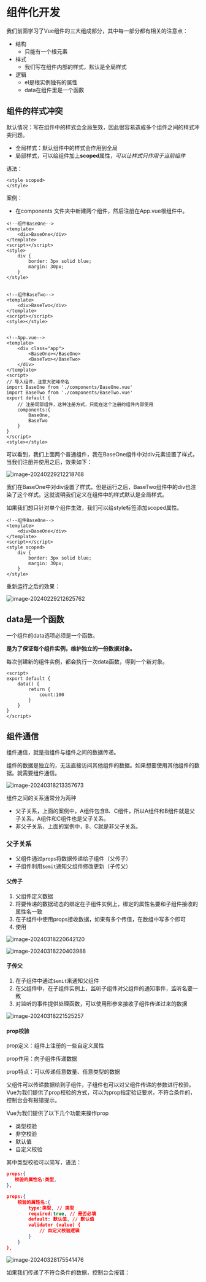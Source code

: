 # 组件化开发

我们前面学习了Vue组件的三大组成部分，其中每一部分都有相关的注意点：

- 结构
  - 只能有一个根元素
- 样式
  - 我们写在组件内部的样式，默认是全局样式
- 逻辑
  - el是根实例独有的属性
  - data在组件里是一个函数



## 组件的样式冲突

默认情况：写在组件中的样式会全局生效，因此很容易造成多个组件之间的样式冲突问题。

- 全局样式：默认组件中的样式会作用到全局
- 局部样式，可以给组件加上**scoped**属性，*可以让样式只作用于当前组件*

语法：

```vue
<style scoped>
</style>
```

案例：

- 在components 文件夹中新建两个组件，然后注册在App.vue根组件中。

```vue
<!--组件BaseOne-->
<template>
    <div>BaseOne</div>
</template>
<script></script>
<style>
    div {
        border: 3px solid blue;
        margin: 30px;
    }
</style>


<!--组件BaseTwo-->
<template>
    <div>BaseTwo</div>
</template>
<script></script>
<style></style>


<!--App.vue-->
<template>
    <div class="app">
        <BaseOne></BaseOne>
        <BaseTwo></BaseTwo>
    </div>
</template>
<script>
// 导入组件，注意大驼峰命名
import BaseOne from './components/BaseOne.vue'
import BaseTwo from './components/BaseTwo.vue'
export default {
    // 注册局部组件，这种注册方式，只能在这个注册的组件内部使用
    components:{
        BaseOne,
        BaseTwo
    }
}
</script>
<style></style>
```

可以看到，我们上面两个普通组件，我在BaseOne组件中对div元素设置了样式，当我们注册并使用之后，效果如下：

![image-20240229212218768](img/12.%E7%BB%84%E4%BB%B6%E5%8C%96%E5%BC%80%E5%8F%912//image-20240229212218768.png)

我们在BaseOne中对div设置了样式，但是运行之后，BaseTwo组件中的div也渲染了这个样式。这就说明我们定义在组件中的样式默认是全局样式。

如果我们想只针对单个组件生效，我们可以给style标签添加scoped属性。

```vue
<!--组件BaseOne-->
<template>
    <div>BaseOne</div>
</template>
<script></script>
<style scoped>
    div {
        border: 3px solid blue;
        margin: 30px;
    }
</style>
```

重新运行之后的效果：

![image-20240229212625762](img/12.%E7%BB%84%E4%BB%B6%E5%8C%96%E5%BC%80%E5%8F%912//image-20240229212625762.png)

## data是一个函数

一个组件的data选项必须是一个函数。

**是为了保证每个组件实例，维护独立的一份数据对象。**

每次创建新的组件实例，都会执行一次data函数，得到一个新对象。

```vue
<script>
export default {
    data() {
        return {
            count:100
        }
    }
}
</script>
```



## 组件通信

组件通信，就是指组件与组件之间的数据传递。

组件的数据是独立的，无法直接访问其他组件的数据。如果想要使用其他组件的数据。就需要组件通信。

![image-20240318213357673](img/12.%E7%BB%84%E4%BB%B6%E7%9A%84%E6%A0%B7%E5%BC%8F%E5%86%B2%E7%AA%81%E5%8F%8A%E7%BB%84%E4%BB%B6%E9%80%9A%E4%BF%A1//image-20240318213357673.png)

组件之间的关系通常分为两种

- 父子关系，上面的案例中，A组件包含B、C组件，所以A组件和B组件就是父子关系。A组件和C组件也是父子关系。
- 非父子关系，上面的案例中，B、C就是非父子关系。



### 父子关系

- 父组件通过`props`将数据传递给子组件（父传子）
- 子组件利用`$emit`通知父组件修改更新（子传父）



#### 父传子

1. 父组件定义数据
2. 将要传递的数据动态的绑定在子组件实例上，绑定的属性名要和子组件接收的属性名一致
3. 在子组件中使用props接收数据，如果有多个传值，在数组中写多个即可
4. 使用

![image-20240318220642120](img/12.%E7%BB%84%E4%BB%B6%E7%9A%84%E6%A0%B7%E5%BC%8F%E5%86%B2%E7%AA%81%E5%8F%8A%E7%BB%84%E4%BB%B6%E9%80%9A%E4%BF%A1//image-20240318220642120.png)

![image-20240318220403988](img/12.%E7%BB%84%E4%BB%B6%E7%9A%84%E6%A0%B7%E5%BC%8F%E5%86%B2%E7%AA%81%E5%8F%8A%E7%BB%84%E4%BB%B6%E9%80%9A%E4%BF%A1//image-20240318220403988.png)

#### 子传父

1. 在子组件中通过`$emit`来通知父组件
2. 在父组件中，在子组件实例上，监听子组件对父组件的通知事件，监听名要一致
3. 对监听的事件提供处理函数，可以使用形参来接收子组件传递过来的数据

![image-20240318221525257](img/12.%E7%BB%84%E4%BB%B6%E7%9A%84%E6%A0%B7%E5%BC%8F%E5%86%B2%E7%AA%81%E5%8F%8A%E7%BB%84%E4%BB%B6%E9%80%9A%E4%BF%A1//image-20240318221525257.png)



#### prop校验

prop定义：组件上注册的一些自定义属性

prop作用：向子组件传递数据

prop特点：可以传递任意数量、任意类型的数据

父组件可以传递数据给到子组件，子组件也可以对父组件传递的参数进行校验。Vue为我们提供了prop校验的方式，可以为prop指定验证要求，不符合条件的，控制台会有报错提示。

Vue为我们提供了以下几个功能来操作prop

- 类型校验
- 非空校验
- 默认值
- 自定义校验

其中类型校验可以简写，语法：

```json
props:{
   校验的属性名:类型,
},
```

```json
props:{
    校验的属性名:{
        type:类型, // 类型
        required:true, // 是否必填
        default: 默认值, // 默认值
        validator (value) {
            // 自定义校验逻辑
        }
    }
},
```

![image-20240328175541476](img/12.%E7%BB%84%E4%BB%B6%E7%9A%84%E6%A0%B7%E5%BC%8F%E5%86%B2%E7%AA%81%E5%8F%8A%E7%BB%84%E4%BB%B6%E9%80%9A%E4%BF%A1//image-20240328175541476.png)

如果我们传递了不符合条件的数据，控制台会报错：







